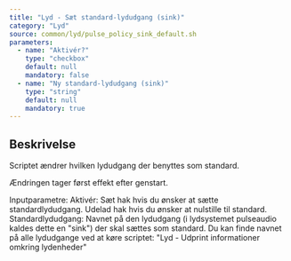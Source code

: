 ```yaml
---
title: "Lyd - Sæt standard-lydudgang (sink)"
category: "Lyd"
source: common/lyd/pulse_policy_sink_default.sh
parameters:
  - name: "Aktivér?"
    type: "checkbox"
    default: null
    mandatory: false
  - name: "Ny standard-lydudgang (sink)"
    type: "string"
    default: null
    mandatory: true
---
```


## Beskrivelse
Scriptet ændrer hvilken lydudgang der benyttes som standard.

Ændringen tager først effekt efter genstart.

Inputparametre:
  Aktivér: Sæt hak hvis du ønsker at sætte standardlydudgang. Udelad hak hvis du ønsker at nulstille til standard.
  Standardlydudgang: Navnet på den lydudgang (i lydsystemet pulseaudio kaldes dette en "sink") der skal sættes som standard.
  Du kan finde navnet på alle lydudgange ved at køre scriptet: "Lyd - Udprint informationer omkring lydenheder"
